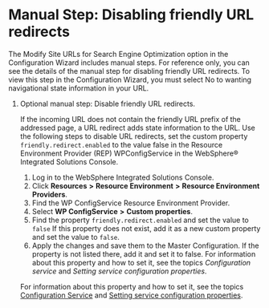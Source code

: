 # Manual Step: Disabling friendly URL redirects

The Modify Site URLs for Search Engine Optimization option in the Configuration Wizard includes manual steps. For reference only, you can see the details of the manual step for disabling friendly URL redirects. To view this step in the Configuration Wizard, you must select No to wanting navigational state information in your URL.

1.  Optional manual step: Disable friendly URL redirects.

    If the incoming URL does not contain the friendly URL prefix of the addressed page, a URL redirect adds state information to the URL. Use the following steps to disable URL redirects, set the custom property `friendly.redirect.enabled` to the value false in the Resource Environment Provider \(REP\) WPConfigService in the WebSphere® Integrated Solutions Console.

    1.  Log in to the WebSphere Integrated Solutions Console.
    2.  Click **Resources** **\>** **Resource Environment** **\>** **Resource Environment Providers**.
    3.  Find the WP ConfigService Resource Environment Provider.
    4.  Select **WP ConfigService** **\>** **Custom properties**.
    5.  Find the property `friendly.redirect.enabled` and set the value to `false` If this property does not exist, add it as a new custom property and set the value to `false`.
    6.  Apply the changes and save them to the Master Configuration.
    If the property is not listed there, add it and set it to false. For information about this property and how to set it, see the topics *Configuration service* and *Setting service configuration properties*.

    For information about this property and how to set it, see the topics [Configuration Service](../admin-system/srvcfgref_config.md) and [Setting service configuration properties](../admin-system/adsetcfg.md).


